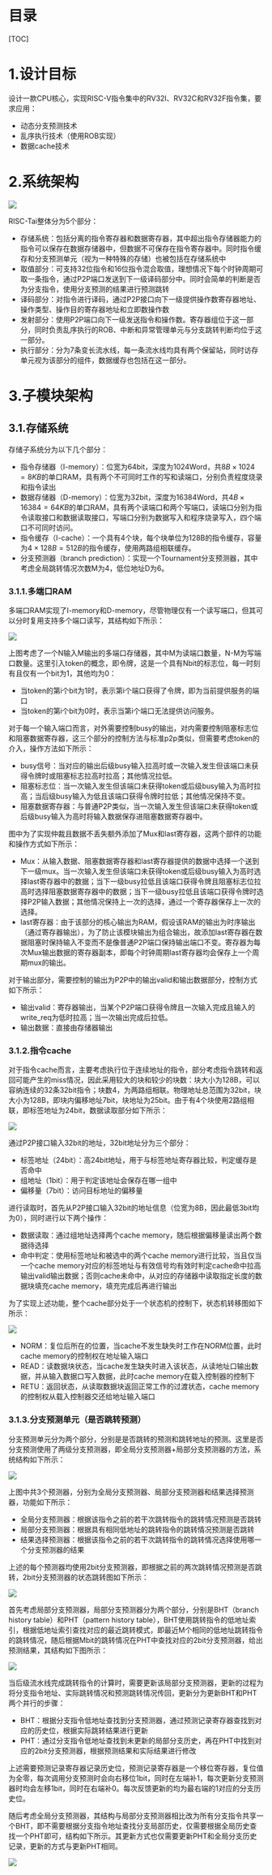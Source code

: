 # 目录

[TOC]

# 1.设计目标

设计一款CPU核心，实现RISC-V指令集中的RV32I、RV32C和RV32F指令集，要求应用：

- 动态分支预测技术
- 乱序执行技术（使用ROB实现）
- 数据cache技术

# 2.系统架构

![](./structure.png)

RISC-Tai整体分为5个部分：

- 存储系统：包括分离的指令寄存器和数据寄存器，其中超出指令存储器能力的指令可以保存在数据存储器中，但数据不可保存在指令寄存器中。同时指令缓存和分支预测单元（视为一种特殊的存储）也被包括在存储系统中
- 取值部分：可支持32位指令和16位指令混合取值，理想情况下每个时钟周期可取一条指令，通过P2P端口发送到下一级译码部分中。同时会简单的判断是否为分支指令，使用分支预测的结果进行预测跳转
- 译码部分：对指令进行译码，通过P2P接口向下一级提供操作数寄存器地址、操作类型、操作目的寄存器地址和立即数操作数
- 发射部分：使用P2P端口向下一级发送指令和操作数。寄存器组位于这一部分，同时负责乱序执行的ROB、中断和异常管理单元与分支跳转判断均位于这一部分。
- 执行部分：分为7条变长流水线，每一条流水线均具有两个保留站，同时访存单元视为该部分的组件，数据缓存也包括在这一部分。

# 3.子模块架构

## 3.1.存储系统

存储子系统分为以下几个部分：

- 指令存储器（I-memory）：位宽为64bit，深度为1024Word，共$8B \times 1024 = 8KB$的单口RAM，具有两个不可同时工作的写和读端口，分别负责程度烧录和指令读出
- 数据存储器（D-memory）：位宽为32bit，深度为16384Word，共$4B \times 16384 = 64KB$的单口RAM，具有两个读端口和两个写端口，读端口分别为指令读取接口和数据读取接口，写端口分别为数据写入和程序烧录写入，四个端口不可同时访问。
- 指令缓存（I-cache）：一个具有4个块，每个块单位为128B的指令缓存，容量为$4 \times 128B = 512B$的指令缓存，使用两路组相联缓存。
- 分支预测器（branch prediction）：实现一个Tournament分支预测器，其中考虑全局跳转情况次数M为4，低位地址D为6。

### 3.1.1.多端口RAM

多端口RAM实现了I-memory和D-memory，尽管物理仅有一个读写端口，但其可以分时复用支持多个端口读写，其结构如下所示：

![](./mult_p2p_memory.png)

上图考虑了一个N输入M输出的多端口存储器，其中M为读端口数量，N-M为写端口数量。这里引入token的概念，即令牌，这是一个具有Nbit的标志位，每一时刻有且仅有一个bit为1，其他均为0：

- 当token的第i个bit为1时，表示第i个端口获得了令牌，即为当前提供服务的端口
- 当token的第i个bit为0时，表示当第i个端口无法提供访问服务。

对于每一个输入端口而言，对外需要控制busy的输出，对内需要控制阻塞标志位和阻塞数据寄存器，这三个部分的控制方法与标准p2p类似，但需要考虑token的介入，操作方法如下所示：

- busy信号：当对应的输出后级busy输入拉高时或一次输入发生但该端口未获得令牌时或阻塞标志拉高时拉高；其他情况拉低。
- 阻塞标志位：当一次输入发生但该端口未获得token或后级busy输入为高时拉高；当后级busy输入为低且该端口获得令牌时拉低；其他情况保持不变。
- 阻塞数据寄存器：与普通P2P类似，当一次输入发生但该端口未获得token或后级busy输入为高时将输入数据保存进阻塞数据寄存器中。

图中为了实现仲裁且数据不丢失额外添加了Mux和last寄存器，这两个部件的功能和操作方式如下所示：

- Mux：从输入数据、阻塞数据寄存器和last寄存器提供的数据中选择一个送到下一级mux。当一次输入发生但该端口未获得token或后级busy输入为高时选择last寄存器中的数据；当下一级busy拉低且该端口获得令牌且阻塞标志位拉高时选择阻塞数据寄存器中的数据；当下一级busy拉低且该端口获得令牌时选择P2P输入数据；其他情况保持上一次的选择，通过一个寄存器保存上一次的选择。
- last寄存器：由于该部分的核心输出为RAM，假设该RAM的输出为时序输出（通过寄存器输出），为了防止该模块输出为组合输出，故添加last寄存器在数据阻塞时保持输入不变而不是像普通P2P端口保持输出端口不变。寄存器为每次Mux输出数据的寄存器副本，即每个时钟周期last寄存器均会保存上一个周期mux的输出。

对于输出部分，需要控制的输出为P2P中的输出valid和输出数据部分，控制方式如下所示：

- 输出valid：寄存器输出，当某个P2P端口获得令牌且一次输入完成且输入的write_req为低时拉高；当一次输出完成后拉低。
- 输出数据：直接由存储器输出

### 3.1.2.指令cache

对于指令cache而言，主要考虑执行位于连续地址的指令，部分考虑指令跳转和返回可能产生的miss情况，因此采用较大的块和较少的块数：块大小为128B，可以容纳连续的32条32bit指令；块数4，为两路组相联。物理地址总范围为32bit，块大小为128B，即块内偏移地址7bit，块地址为25bit。由于有4个块使用2路组相联，即标签地址为24bit，数据读取部分如下所示：

![](./i_cache_output.png)

通过P2P接口输入32bit的地址，32bit地址分为三个部分：

- 标签地址（24bit）：高24bit地址，用于与标签地址寄存器比较，判定缓存是否命中
- 组地址（1bit）：用于判定该地址会保存在哪一组中
- 偏移量（7bit）：访问目标地址的偏移量

进行读取时，首先从P2P接口输入32bit的地址信息（位宽为8B，因此最低3bit均为0），同时进行以下两个操作：

- 数据读取：通过组地址选择两个cache memory，随后根据偏移量读出两个数据待选择
- 命中判定：使用标签地址和被选中的两个cache memory进行比较，当且仅当一个cache memory对应的标签地址与有效信号均有效时判定cache命中拉高输出valid输出数据；否则cache未命中，从对应的存储器中读取指定长度的数据块填充cache memory，填充完成后再进行输出

为了实现上述功能，整个cache部分处于一个状态机的控制下，状态机转移图如下所示：

![](./i_cache_fsm.png)

- NORM：复位后所在的位置，当cache不发生缺失时工作在NORM位置，此时cache memory的控制权在地址输入端口
- READ：读数据块状态，当cache发生缺失时进入该状态，从读地址口输出数据，并从输入数据口写入数据，此时cache memory在载入控制器的控制下
- RETU：返回状态，从读取数据块返回正常工作的过渡状态，cache memory的控制权从载入控制器交还给地址输入端口

### 3.1.3.分支预测单元（是否跳转预测）

分支预测单元分为两个部分，分别是是否跳转的预测和跳转地址的预测。这里是否分支预测使用了两级分支预测器，即全局分支预测器+局部分支预测器的方法，系统结构如下所示：

![](branch_predict_structure.png)

上图中共3个预测器，分别为全局分支预测器、局部分支预测器和结果选择预测器，功能如下所示：

- 全局分支预测器：根据该指令之前的若干次跳转指令的跳转情况预测是否跳转
- 局部分支预测器：根据具有相同低地址的跳转指令的跳转情况预测是否跳转
- 结果选择预测器：根据该指令之前的若干次跳转指令的跳转情况选择使用哪一个分支预测器的结果

上述的每个预测器均使用2bit分支预测器，即根据之前的两次跳转情况预测是否跳转，2bit分支预测器的状态跳转图如下所示：

![](./2bit_status.png)

首先考虑局部分支预测器，局部分支预测器分为两个部分，分别是BHT（branch history table）和PHT（pattern history table），BHT使用跳转指令的低地址索引，根据低地址索引查找对应的最近跳转模式，即最近M个相同的低地址跳转指令的跳转情况，随后根据Mbit的跳转情况在PHT中查找对应的2bit分支预测器，给出预测结果，其结构如下图所示：

![](./local_branch_prediction.png)

当后级流水线完成跳转指令的计算时，需要更新该局部分支预测器，更新的过程为将分支指令地址、实际跳转情况和预测跳转情况传回，更新分为更新BHT和PHT两个并行的步骤：

- BHT：根据分支指令低地址查找到分支预测器，通过预测记录寄存器查找到对应的历史位，根据实际跳转结果进行更新
- PHT：通过分支指令低地址查找到未更新的局部分支历史，再在PHT中找到对应的2bit分支预测器，根据预测结果和实际结果进行修改

上述需要预测记录寄存器记录历史位，预测记录寄存器是一个移位寄存器，复位值为全零，每次调用分支预测时会向右移位1bit，同时在左端补1，每次更新分支预测器时均会左移1bit，同时在右端补0。每次反馈更新的均为最右端的1对应的分支历史位。

随后考虑全局分支预测器，其结构与局部分支预测器相比改为所有分支指令共享一个BHT，即不需要根据分支指令地址查找分支局部历史，仅需要根据全局历史查找一个PHT即可，结构如下所示。其更新方式也仅需要更新PHT和全局分支历史记录，更新的方式与更新PHT相同。

![](./globe_branch_prediction.png)